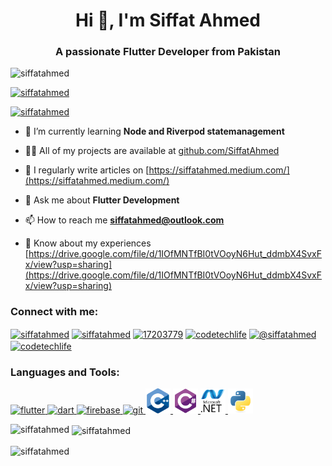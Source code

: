 <h1 align="center">Hi 👋, I'm Siffat Ahmed</h1>
<h3 align="center">A passionate Flutter Developer from Pakistan</h3>

<p align="left"> <img src="https://komarev.com/ghpvc/?username=siffatahmed&label=Profile%20views&color=0e75b6&style=flat" alt="siffatahmed" /> </p>

<p align="left"> <a href="https://github.com/ryo-ma/github-profile-trophy"><img src="https://github-profile-trophy.vercel.app/?username=siffatahmed" alt="siffatahmed" /></a> </p>

<p align="left"> <a href="https://twitter.com/siffatahmed" target="blank"><img src="https://img.shields.io/twitter/follow/siffatahmed?logo=twitter&style=for-the-badge" alt="siffatahmed" /></a> </p>

- 🌱 I’m currently learning **Node and Riverpod statemanagement**

- 👨‍💻 All of my projects are available at [github.com/SiffatAhmed](github.com/SiffatAhmed)

- 📝 I regularly write articles on [https://siffatahmed.medium.com/](https://siffatahmed.medium.com/)

- 💬 Ask me about **Flutter Development**

- 📫 How to reach me **siffatahmed@outlook.com**

- 📄 Know about my experiences [https://drive.google.com/file/d/1IOfMNTfBI0tVOoyN6Hut_ddmbX4SvxFx/view?usp=sharing](https://drive.google.com/file/d/1IOfMNTfBI0tVOoyN6Hut_ddmbX4SvxFx/view?usp=sharing)

<h3 align="left">Connect with me:</h3>
<p align="left">
<a href="https://twitter.com/siffatahmed" target="blank"><img align="center" src="https://raw.githubusercontent.com/rahuldkjain/github-profile-readme-generator/master/src/images/icons/Social/twitter.svg" alt="siffatahmed" height="30" width="40" /></a>
<a href="https://linkedin.com/in/siffatahmed" target="blank"><img align="center" src="https://raw.githubusercontent.com/rahuldkjain/github-profile-readme-generator/master/src/images/icons/Social/linked-in-alt.svg" alt="siffatahmed" height="30" width="40" /></a>
<a href="https://stackoverflow.com/users/17203779" target="blank"><img align="center" src="https://raw.githubusercontent.com/rahuldkjain/github-profile-readme-generator/master/src/images/icons/Social/stack-overflow.svg" alt="17203779" height="30" width="40" /></a>
<a href="https://instagram.com/codetechlife" target="blank"><img align="center" src="https://raw.githubusercontent.com/rahuldkjain/github-profile-readme-generator/master/src/images/icons/Social/instagram.svg" alt="codetechlife" height="30" width="40" /></a>
<a href="https://medium.com/@siffatahmed" target="blank"><img align="center" src="https://raw.githubusercontent.com/rahuldkjain/github-profile-readme-generator/master/src/images/icons/Social/medium.svg" alt="@siffatahmed" height="30" width="40" /></a>
<a href="https://www.youtube.com/c/codetechlife" target="blank"><img align="center" src="https://raw.githubusercontent.com/rahuldkjain/github-profile-readme-generator/master/src/images/icons/Social/youtube.svg" alt="codetechlife" height="30" width="40" /></a>
</p>

<h3 align="left">Languages and Tools:</h3>
<p align="left"> 
   <a href="https://flutter.dev" target="_blank" rel="noreferrer"> <img src="https://www.vectorlogo.zone/logos/flutterio/flutterio-icon.svg" alt="flutter" width="40" height="40"/> </a><a href="https://dart.dev" target="_blank" rel="noreferrer"> <img src="https://www.vectorlogo.zone/logos/dartlang/dartlang-icon.svg" alt="dart" width="40" height="40"/> </a><a href="https://firebase.google.com/" target="_blank" rel="noreferrer"> <img src="https://www.vectorlogo.zone/logos/firebase/firebase-icon.svg" alt="firebase" width="40" height="40"/> </a>  <a href="https://git-scm.com/" target="_blank" rel="noreferrer"> <img src="https://www.vectorlogo.zone/logos/git-scm/git-scm-icon.svg" alt="git" width="40" height="40"/> </a>
  <a href="https://www.w3schools.com/cpp/" target="_blank" rel="noreferrer"> <img src="https://raw.githubusercontent.com/devicons/devicon/master/icons/cplusplus/cplusplus-original.svg" alt="cplusplus" width="40" height="40"/> </a> <a href="https://www.w3schools.com/cs/" target="_blank" rel="noreferrer"> <img src="https://raw.githubusercontent.com/devicons/devicon/master/icons/csharp/csharp-original.svg" alt="csharp" width="40" height="40"/> </a> <a href="https://dotnet.microsoft.com/" target="_blank" rel="noreferrer"> <img src="https://raw.githubusercontent.com/devicons/devicon/master/icons/dot-net/dot-net-original-wordmark.svg" alt="dotnet" width="40" height="40"/> </a>  <a href="https://www.python.org" target="_blank" rel="noreferrer"> <img src="https://raw.githubusercontent.com/devicons/devicon/master/icons/python/python-original.svg" alt="python" width="40" height="40"/> </a> </p>

<p><img align="left" src="https://github-readme-stats.vercel.app/api/top-langs?username=siffatahmed&show_icons=true&locale=en&layout=compact" alt="siffatahmed" /></p>

<p>&nbsp;<img align="center" src="https://github-readme-stats.vercel.app/api?username=siffatahmed&show_icons=true&locale=en" alt="siffatahmed" /></p>

<p><img align="center" src="https://github-readme-streak-stats.herokuapp.com/?user=siffatahmed&" alt="siffatahmed" /></p>
